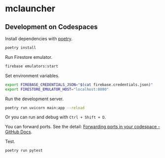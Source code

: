 # mclauncher

## Development on Codespaces

Install dependencies with [poetry](https://python-poetry.org/).

```bash
poetry install
```

Run Firestore emulator.

```bash
firebase emulators:start
```

Set environment variables.

```bash
export FIREBASE_CREDENTIALS_JSON="$(cat firebase.credentials.json)"
export FIRESTORE_EMULATOR_HOST="localhost:8080"
```

Run the development server.

```bash
poetry run uvicorn main:app --reload
```

Or you can run and debug with `Ctrl + Shift + D`.

You can forward ports. See the detail: [Forwarding ports in your codespace - GitHub Docs](https://docs.github.com/en/codespaces/developing-in-codespaces/forwarding-ports-in-your-codespace).

Test.

```bash
poetry run pytest
```
